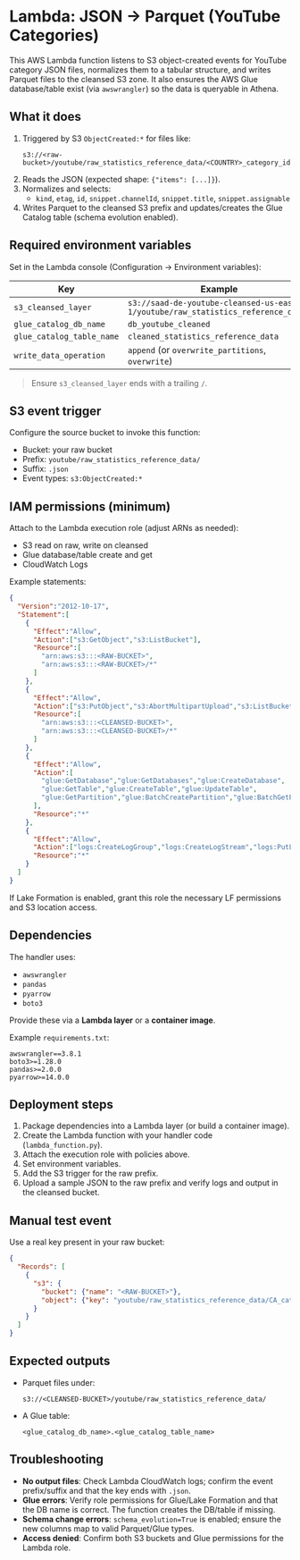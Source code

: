 # Lambda: JSON → Parquet (YouTube Categories)

This AWS Lambda function listens to S3 object-created events for YouTube category JSON files, normalizes them to a tabular structure, and writes Parquet files to the cleansed S3 zone. It also ensures the AWS Glue database/table exist (via `awswrangler`) so the data is queryable in Athena.

## What it does

1. Triggered by S3 `ObjectCreated:*` for files like:
   ```
   s3://<raw-bucket>/youtube/raw_statistics_reference_data/<COUNTRY>_category_id.json
   ```
2. Reads the JSON (expected shape: `{"items": [...]}`).
3. Normalizes and selects:
   - `kind`, `etag`, `id`, `snippet.channelId`, `snippet.title`, `snippet.assignable`
4. Writes Parquet to the cleansed S3 prefix and updates/creates the Glue Catalog table (schema evolution enabled).

## Required environment variables

Set in the Lambda console (Configuration → Environment variables):

| Key                      | Example                                                                 |
|--------------------------|-------------------------------------------------------------------------|
| `s3_cleansed_layer`      | `s3://saad-de-youtube-cleansed-us-east-1/youtube/raw_statistics_reference_data/` |
| `glue_catalog_db_name`   | `db_youtube_cleaned`                                                    |
| `glue_catalog_table_name`| `cleaned_statistics_reference_data`                                     |
| `write_data_operation`   | `append` (or `overwrite_partitions`, `overwrite`)                       |

> Ensure `s3_cleansed_layer` ends with a trailing `/`.

## S3 event trigger

Configure the source bucket to invoke this function:

- Bucket: your raw bucket
- Prefix: `youtube/raw_statistics_reference_data/`
- Suffix: `.json`
- Event types: `s3:ObjectCreated:*`

## IAM permissions (minimum)

Attach to the Lambda execution role (adjust ARNs as needed):

- S3 read on raw, write on cleansed
- Glue database/table create and get
- CloudWatch Logs

Example statements:

```json
{
  "Version":"2012-10-17",
  "Statement":[
    {
      "Effect":"Allow",
      "Action":["s3:GetObject","s3:ListBucket"],
      "Resource":[
        "arn:aws:s3:::<RAW-BUCKET>",
        "arn:aws:s3:::<RAW-BUCKET>/*"
      ]
    },
    {
      "Effect":"Allow",
      "Action":["s3:PutObject","s3:AbortMultipartUpload","s3:ListBucket"],
      "Resource":[
        "arn:aws:s3:::<CLEANSED-BUCKET>",
        "arn:aws:s3:::<CLEANSED-BUCKET>/*"
      ]
    },
    {
      "Effect":"Allow",
      "Action":[
        "glue:GetDatabase","glue:GetDatabases","glue:CreateDatabase",
        "glue:GetTable","glue:CreateTable","glue:UpdateTable",
        "glue:GetPartition","glue:BatchCreatePartition","glue:BatchGetPartition"
      ],
      "Resource":"*"
    },
    {
      "Effect":"Allow",
      "Action":["logs:CreateLogGroup","logs:CreateLogStream","logs:PutLogEvents"],
      "Resource":"*"
    }
  ]
}
```

If Lake Formation is enabled, grant this role the necessary LF permissions and S3 location access.

## Dependencies

The handler uses:

- `awswrangler`
- `pandas`
- `pyarrow`
- `boto3`

Provide these via a **Lambda layer** or a **container image**.

Example `requirements.txt`:

```
awswrangler==3.8.1
boto3>=1.28.0
pandas>=2.0.0
pyarrow>=14.0.0
```

## Deployment steps

1. Package dependencies into a Lambda layer (or build a container image).
2. Create the Lambda function with your handler code (`lambda_function.py`).
3. Attach the execution role with policies above.
4. Set environment variables.
5. Add the S3 trigger for the raw prefix.
6. Upload a sample JSON to the raw prefix and verify logs and output in the cleansed bucket.

## Manual test event

Use a real key present in your raw bucket:

```json
{
  "Records": [
    {
      "s3": {
        "bucket": {"name": "<RAW-BUCKET>"},
        "object": {"key": "youtube/raw_statistics_reference_data/CA_category_id.json"}
      }
    }
  ]
}
```

## Expected outputs

- Parquet files under:
  ```
  s3://<CLEANSED-BUCKET>/youtube/raw_statistics_reference_data/
  ```
- A Glue table:
  ```
  <glue_catalog_db_name>.<glue_catalog_table_name>
  ```

## Troubleshooting

- **No output files**: Check Lambda CloudWatch logs; confirm the event prefix/suffix and that the key ends with `.json`.
- **Glue errors**: Verify role permissions for Glue/Lake Formation and that the DB name is correct. The function creates the DB/table if missing.
- **Schema change errors**: `schema_evolution=True` is enabled; ensure the new columns map to valid Parquet/Glue types.
- **Access denied**: Confirm both S3 buckets and Glue permissions for the Lambda role.
